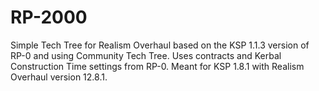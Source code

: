 # RP-2000
Simple Tech Tree for Realism Overhaul based on the KSP 1.1.3 version of RP-0 and using Community Tech Tree. Uses contracts and Kerbal Construction Time settings from RP-0. Meant for KSP 1.8.1 with Realism Overhaul version 12.8.1.


